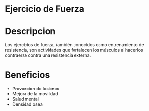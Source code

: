 # Ejercicio de Fuerza
# Descripcion
Los ejercicios de fuerza, también conocidos como entrenamiento de resistencia, son actividades que fortalecen los músculos al hacerlos contraerse contra una resistencia externa.
# Beneficios
 - Prevencion de lesiones
 - Mejora de la movilidad
 - Salud mental
 - Densidad osea
